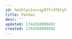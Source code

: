 ```yaml
---
id: hm1hlps1vxrqy07frd76tyh
title: Pandas
desc: ''
updated: 1744368900492
created: 1744368900492
---
```

